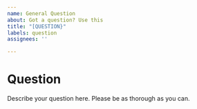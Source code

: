 ```yaml
---
name: General Question
about: Got a question? Use this
title: "[QUESTION}"
labels: question
assignees: ''

---
```


# Question

Describe your question here. Please be as thorough as you can.
